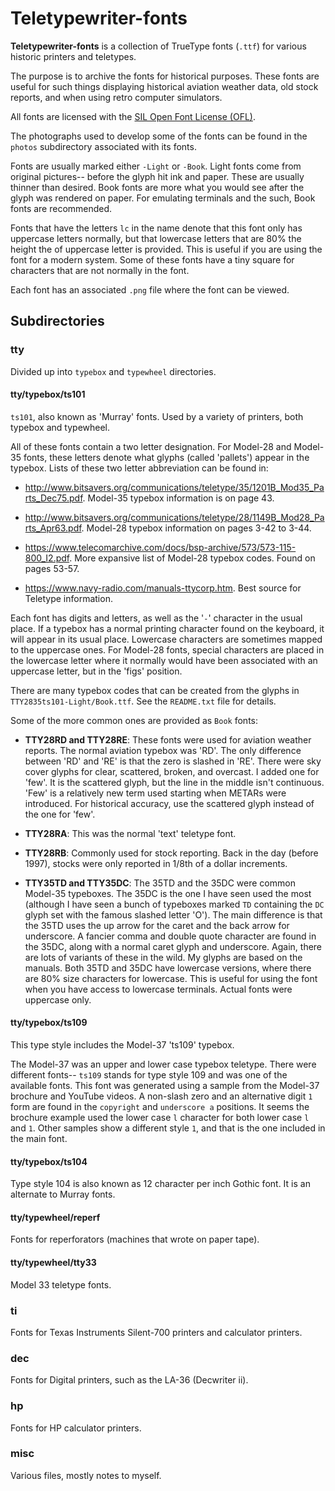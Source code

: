 # Teletypewriter-fonts

**Teletypewriter-fonts** is a collection of TrueType fonts (`.ttf`) for various historic printers and teletypes.

The purpose is to archive the fonts for historical purposes. These fonts are useful for such things displaying historical aviation weather data, old stock reports, and when using retro computer simulators.

All fonts are licensed with the [SIL Open Font License (OFL)](https://scripts.sil.org/OFL).

The photographs used to develop some of the fonts can be found in the `photos` subdirectory associated with its fonts.

Fonts are usually marked either `-Light` or `-Book`. Light fonts come from original pictures-- before the glyph hit ink and paper. These are
usually thinner than desired. Book fonts are more what you would see after the glyph was rendered on paper. For emulating terminals and the 
such, Book fonts are recommended.

Fonts that have the letters `lc` in the name denote that this font only
has uppercase letters normally, but that lowercase letters that are 80% the height the of uppercase letter is provided. This is useful if you are using the font for a modern system. Some of these fonts have a tiny
square for characters that are not normally in the font.

Each font has an associated `.png` file where the font can be viewed.

## Subdirectories

### **tty**

Divided up into `typebox` and `typewheel` directories.

#### **tty/typebox/ts101**

`ts101`, also known as 'Murray' fonts. Used by a variety of printers, both typebox and typewheel. 

All of these fonts contain a two letter designation. For Model-28
and Model-35 fonts, these letters
denote what glyphs (called 'pallets') appear in the
typebox. Lists of these two letter abbreviation can be found in:

* http://www.bitsavers.org/communications/teletype/35/1201B_Mod35_Parts_Dec75.pdf.
Model-35 typebox information is on page 43.

* http://www.bitsavers.org/communications/teletype/28/1149B_Mod28_Parts_Apr63.pdf.
Model-28 typebox information on pages 3-42 to 3-44.

* https://www.telecomarchive.com/docs/bsp-archive/573/573-115-800_I2.pdf.
More expansive list of Model-28 typebox codes. Found on pages 53-57.

* https://www.navy-radio.com/manuals-ttycorp.htm.
Best source for Teletype information.  

Each font has digits and letters, as well as the '`-`' character in the
usual place. If a typebox has a normal printing character found on the keyboard, it will appear in its usual place. Lowercase characters are sometimes mapped to the uppercase ones. For Model-28 fonts, special characters are placed in the lowercase letter where it normally would have been associated with an uppercase letter, but in the 'figs' position.

There are many typebox codes that can be created from the glyphs in
`TTY2835ts101-Light/Book.ttf`. See the `README.txt` file for details.

Some of the more common ones are provided as `Book` fonts:

* **TTY28RD and TTY28RE**:  These fonts were used for aviation weather reports. The normal aviation typebox was 'RD'. The only difference between 'RD' and 'RE' is that the zero is
slashed in 'RE'. There were sky cover glyphs for clear, scattered, broken, and overcast. I added one for 'few'. It is the scattered glyph, but the line in the middle isn't continuous. 'Few' is a relatively new term used starting when METARs were introduced. For historical accuracy, use the scattered glyph instead of the one for 'few'.

* **TTY28RA**: This was the normal 'text' teletype font.

* **TTY28RB**: Commonly used for stock reporting. Back in the day (before 1997), stocks were only reported in 1/8th of a dollar increments.

* **TTY35TD and TTY35DC**: The 35TD and the 35DC were common Model-35 typeboxes. The 35DC is the one I have seen used the most (although I have seen a bunch of typeboxes marked `TD` containing the `DC` glyph set with the famous slashed letter
'O'). The main difference is that the 35TD uses the up arrow for the caret and the back arrow for underscore. A fancier comma and double quote character are found in the 35DC, along with a normal caret glyph and underscore. Again, there are lots of variants of these in the wild. My glyphs are based on the manuals. Both 35TD and 35DC have lowercase versions, where there are 80% size characters for lowercase. This is useful for using the font when you have access to lowercase terminals. Actual fonts were uppercase only.

#### **tty/typebox/ts109**

This type style includes the Model-37 'ts109' typebox.

The Model-37 was an upper and lower case typebox teletype. There were different fonts-- `ts109` stands for type style 109 and was one of the available fonts. This font was generated using a sample from the Model-37 brochure and YouTube videos. A non-slash zero and an alternative digit `1` form are found in the `copyright` and `underscore a` positions. It seems the brochure example used the lower case `l` character for both lower case `l` and `1`. Other samples show a different style `1`, and that is the one included in the main font.

#### **tty/typebox/ts104**

Type style 104 is also known as 12 character per inch Gothic font. It is
an alternate to Murray fonts.

#### **tty/typewheel/reperf**

Fonts for reperforators (machines that wrote on paper tape).

#### **tty/typewheel/tty33**

Model 33 teletype fonts.

### **ti**

Fonts for Texas Instruments Silent-700 printers and calculator printers.

### **dec**

Fonts for Digital printers, such as the LA-36 (Decwriter ii).

### **hp**

Fonts for HP calculator printers.

### **misc**

Various files, mostly notes to myself.
